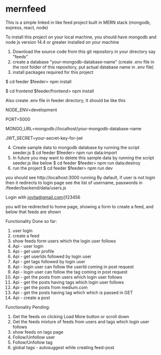 # mernfeed

This is a simple linked in like feed project built in MERN stack (mongodb, express, react, node)

To install this project on your local machine,
you should have mongodb and node js version 14.4 or greater installed on your machine

1. Download the source code from this git repository in your directory say "feeds"
2. create a database "your-mongodb-database-name" (create .env file in the root folder of this repository, put actual database name in .env file)
3. install packages required for this project

$ cd feeder
$feeder> npm install

$ cd frontend
$feeder/frontend> npm install

Also create .env file in feeder directory, It should be like this

NODE_ENV=development

PORT=5000

MONGO_URL=mongodb://localhost/your-mongodb-database-name

JWT_SECRET=your-secret-key-for-jwt


4. Create sample data to mongodb database by running the script seeder.js
$ cd feeder
$feeder> npm run data:import
5. In future you may want to delete this sample data by running the script seeder.js like below
$ cd feeder
$feeder> npm run data:destroy
6. run the project
$ cd feeder
$feeder> npm run dev

you should see http://localhost:3000 running
By dafault, if user is not login then it redirects to login page
see the list of username, passwords in /feeder/backend/data/users.js

Login with jovita@gmail.com/j123456

you will be redirected to home page, showing a form to create a feed,
and below that feeds are shown

Functionality Done so far:
1. user login
2. create a feed
3. show feeds form users which the login user follows
4. Api - user login
5. Api - get user profile
6. Api - get userIds followed by login user
7. Api - get tags followed by login user
8. Api - login user can follow the userId coming in post request
9. Api - login user can follow the tag coming in post request
10. Api - get the posts from users which login user follows
11. Api - get the posts having tags which login user follows
12. Api - get the posts from medium.com
13. Api - get the posts having tag which which is passed in GET
14. Api - create a post

Functionality Pending: 
1. Get the feeds on clicking Load More button or scroll down
2. Get the feeds mixture of feeds from users and tags which login user follows
3. show feeds on tags page
4. Follow/Unfollow user
5. Follow/Unfollow tag
6. global tags - autosuggest while creating feed-post
